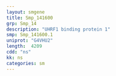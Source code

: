 ```yaml
---
layout: smgene
title: Smp_141600
grp: Smp_14
description: "UHRF1 binding protein 1"
smp: Smp_141600.1
uniprot: "G4VHU2"
length:  4209
cdd: "ns"
kk: ns
categories: sm
---
```

